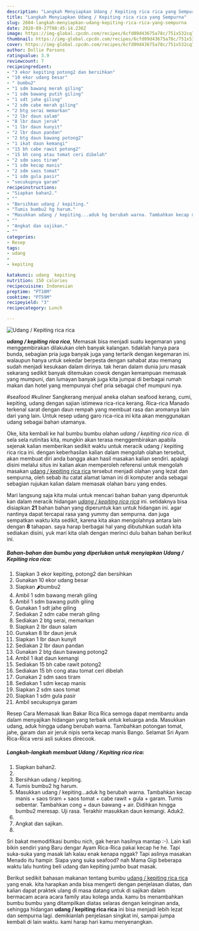 ```yaml
---
description: "Langkah Menyiapkan Udang / Kepiting rica rica yang Sempurna"
title: "Langkah Menyiapkan Udang / Kepiting rica rica yang Sempurna"
slug: 2604-langkah-menyiapkan-udang-kepiting-rica-rica-yang-sempurna
date: 2020-09-27T08:45:14.236Z
image: https://img-global.cpcdn.com/recipes/6cfd09d43675a78c/751x532cq70/udang-kepiting-rica-rica-foto-resep-utama.jpg
thumbnail: https://img-global.cpcdn.com/recipes/6cfd09d43675a78c/751x532cq70/udang-kepiting-rica-rica-foto-resep-utama.jpg
cover: https://img-global.cpcdn.com/recipes/6cfd09d43675a78c/751x532cq70/udang-kepiting-rica-rica-foto-resep-utama.jpg
author: Dollie Parsons
ratingvalue: 3.9
reviewcount: 7
recipeingredient:
- "3 ekor kepiting potong2 dan bersihkan"
- "10 ekor udang besar"
- " bumbu2"
- "1 sdm bawang merah giling"
- "1 sdm bawang putih giling"
- "1 sdt jahe giling"
- "2 sdm cabe merah giling"
- "2 btg serai memarkan"
- "2 lbr daun salam"
- "8 lbr daun jeruk"
- "1 lbr daun kunyit"
- "2 lbr daun pandan"
- "2 btg daun bawang potong2"
- "1 ikat daun kemangi"
- "15 bh cabe rawit potong2"
- "15 bh cong atau tomat ceri dibelah"
- "2 sdm saos tiram"
- "1 sdm kecap manis"
- "2 sdm saos tomat"
- "1 sdm gula pasir"
- "secukupnya garam"
recipeinstructions:
- "Siapkan bahan2."
- ""
- "Bersihkan udang / kepiting."
- "Tumis bumbu2 hg harum."
- "Masukkan udang / kepiting...aduk hg berubah warna. Tambahkan kecap manis + saos tiram + saos tomat + cabe rawit + gula + garam. Tumis sebentar. Tambahkan cong + daun bawang + air. Didihkan hingga bumbu2 meresap. Uji rasa. Terakhir masukkan daun kemangi. Aduk2."
- ""
- "Angkat dan sajikan."
- ""
categories:
- Resep
tags:
- udang
- 
- kepiting

katakunci: udang  kepiting 
nutrition: 150 calories
recipecuisine: Indonesian
preptime: "PT10M"
cooktime: "PT59M"
recipeyield: "3"
recipecategory: Lunch

---
```



![Udang / Kepiting rica rica](https://img-global.cpcdn.com/recipes/6cfd09d43675a78c/751x532cq70/udang-kepiting-rica-rica-foto-resep-utama.jpg)

<b><i>udang / kepiting rica rica</i></b>, Memasak bisa menjadi suatu kegemaran yang menggembirakan dilakukan oleh banyak kalangan. tidaklah hanya para bunda, sebagian pria juga banyak juga yang tertarik dengan kegemaran ini. walaupun hanya untuk sekedar berpesta dengan sahabat atau memang sudah menjadi kesukaan dalam dirinya. tak heran dalam dunia juru masak sekarang sedikit banyak ditemukan cowok dengan kemampuan memasak yang mumpuni, dan lumayan banyak juga kita jumpai di berbagai rumah makan dan hotel yang mempunyai chef pria sebagai chef mumpuni nya.

#seafood #kuliner Sangkerang menjual aneka olahan seafood kerang, cumi, kepiting, udang dengan sajian istimewa rica-rica kerang. Rica-rica Manado terkenal sarat dengan daun rempah yang membuat rasa dan aromanya lain dari yang lain. Untuk resep udang garo rica-rica ini kita akan menggunakan udang sebagai bahan utamanya.

Oke, kita kembali ke hal bumbu bumbu olahan <i>udang / kepiting rica rica</i>. di sela sela rutinitas kita, mungkin akan terasa menggembirakan apabila sejenak kalian memberikan sedikit waktu untuk meracik udang / kepiting rica rica ini. dengan keberhasilan kalian dalam mengolah olahan tersebut, akan membuat diri anda bangga akan hasil masakan kalian sendiri. apalagi disini melalui situs ini kalian akan memperoleh referensi untuk mengolah masakan <u>udang / kepiting rica rica</u> tersebut menjadi olahan yang lezat dan sempurna, oleh sebab itu catat alamat laman ini di komputer anda sebagai sebagian rujukan kalian dalam memasak olahan baru yang endes.


Mari langsung saja kita mulai untuk mencari bahan bahan yang diperuntuk kan dalam meracik hidangan <u><i>udang / kepiting rica rica</i></u> ini. setidaknya bisa disiapkan <b>21</b> bahan bahan yang diperuntuk kan untuk hidangan ini. agar nantinya dapat tercapai rasa yang yummy dan sempurna. dan juga sempatkan waktu kita sedikit, karena kita akan mengolahnya antara lain dengan <b>8</b> tahapan. saya harap berbagai hal yang dibutuhkan sudah kita sediakan disini, yuk mari kita olah dengan merinci dulu bahan bahan berikut ini.

<!--inarticleads1-->

##### Bahan-bahan dan bumbu yang diperlukan untuk menyiapkan Udang / Kepiting rica rica:

1. Siapkan 3 ekor kepiting, potong2 dan bersihkan
1. Gunakan 10 ekor udang besar
1. Siapkan  🌶bumbu2
1. Ambil 1 sdm bawang merah giling
1. Ambil 1 sdm bawang putih giling
1. Gunakan 1 sdt jahe giling
1. Sediakan 2 sdm cabe merah giling
1. Sediakan 2 btg serai, memarkan
1. Siapkan 2 lbr daun salam
1. Gunakan 8 lbr daun jeruk
1. Siapkan 1 lbr daun kunyit
1. Sediakan 2 lbr daun pandan
1. Gunakan 2 btg daun bawang potong2
1. Ambil 1 ikat daun kemangi
1. Sediakan 15 bh cabe rawit potong2
1. Sediakan 15 bh cong atau tomat ceri dibelah
1. Gunakan 2 sdm saos tiram
1. Sediakan 1 sdm kecap manis
1. Siapkan 2 sdm saos tomat
1. Siapkan 1 sdm gula pasir
1. Ambil secukupnya garam


Resep Cara Memasak Ikan Bakar Rica Rica semoga dapat membantu anda dalam menyajikan hidangan yang terbaik untuk keluarga anda. Masukkan udang, aduk hingga udang berubah warna. Tambahkan potongan tomat, jahe, garam dan air jeruk nipis serta kecap manis Bango. Selamat Sri Ayam Rica-Rica versi asli sukses direcook. 

<!--inarticleads2-->

##### Langkah-langkah membuat Udang / Kepiting rica rica:

1. Siapkan bahan2.
1. 
1. Bersihkan udang / kepiting.
1. Tumis bumbu2 hg harum.
1. Masukkan udang / kepiting...aduk hg berubah warna. Tambahkan kecap manis + saos tiram + saos tomat + cabe rawit + gula + garam. Tumis sebentar. Tambahkan cong + daun bawang + air. Didihkan hingga bumbu2 meresap. Uji rasa. Terakhir masukkan daun kemangi. Aduk2.
1. 
1. Angkat dan sajikan.
1. 


Sri bakat memodifikasi bumbu nich, gak heran hasilnya mantap :-). Lain kali bikin sendiri yang Baru dengar Ayam Rica-Rica pakai kecap he he. Tapi suka-suka yang masak lah kalau enak kenapa nggak? Tapi aslinya masakan Menado itu hampir. Siapa yang suka seafood? nah Mama Gigi beberapa waktu lalu hunting beli udang dan kepiting jumbo buat masak. 

Berikut sedikit bahasan makanan tentang bumbu <u>udang / kepiting rica rica</u> yang enak. kita harapkan anda bisa mengerti dengan penjelasan diatas, dan kalian dapat praktek ulang di masa datang untuk di sajikan dalam bermacam acara acara family atau kolega anda. kamu bs menambahkan bumbu bumbu yang ditampilkan diatas selaras dengan keinginan anda, sehingga hidangan <b>udang / kepiting rica rica</b> ini bisa menjadi lebih lezat dan sempurna lagi. demikianlah penjelasan singkat ini, sampai jumpa kembali di lain waktu. kami harap hari kamu menyenangkan.
